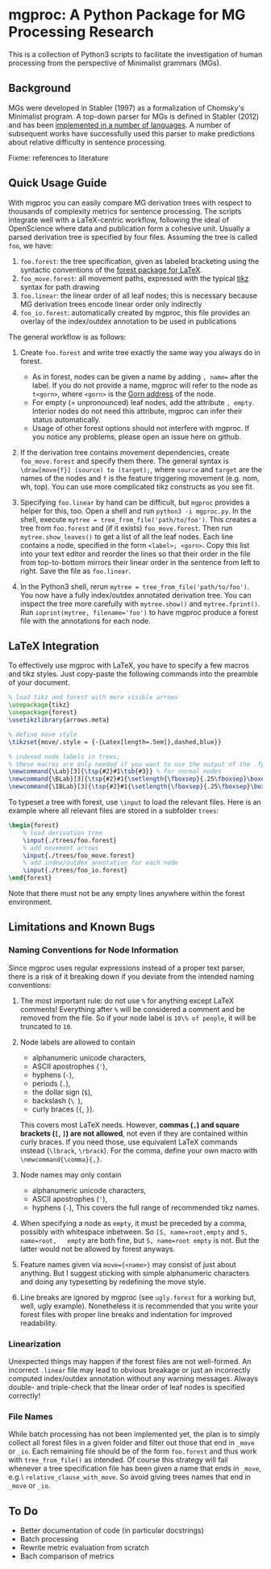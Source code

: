 mgproc: A Python Package for MG Processing Research
===================================================

This is a collection of Python3 scripts to facilitate the investigation of human processing from the perspective of Minimalist grammars (MGs).


Background
----------

MGs were developed in Stabler (1997) as a formalization of Chomsky's Minimalist program.
A top-down parser for MGs is defined in Stabler (2012) and has been [implemented in a number of languages](https://github.com/epstabler/mgtdb).
A number of subsequent works have successfully used this parser to make predictions about relative difficulty in sentence processing.

Fixme: references to literature


Quick Usage Guide
-----------------

With mgproc you can easily compare MG derivation trees with respect to thousands of complexity metrics for sentence processing.
The scripts integrate well with a LaTeX-centric workflow, following the ideal of OpenScience where data and publication form a cohesive unit.
Usually a parsed derivation tree is specified by four files.
Assuming the tree is called `foo`, we have:

1. `foo.forest`: the tree specification, given as labeled bracketing using the syntactic conventions of the [forest package for LaTeX](https://www.ctan.org/pkg/forest?lang=en).
1. `foo_move.forest`: all movement paths, expressed with the typical [tikz](https://www.ctan.org/pkg/pgf?lang=en) syntax for path drawing
1. `foo.linear`: the linear order of all leaf nodes; this is necessary because MG derivation trees encode linear order only indirectly
1. `foo_io.forest`: automatically created by mgproc, this file provides an overlay of the index/outdex annotation to be used in publications

The general workflow is as follows:

1. Create `foo.forest` and write tree exactly the same way you always do in forest.
   - As in forest, nodes can be given a name by adding `, name=` after the label.
     If you do not provide a name, mgproc will refer to the node as `t<gorn>`, where `<gorn>` is the [Gorn address](https://en.wikipedia.org/wiki/Gorn_address) of the node.
   - For empty (= unpronounced) leaf nodes, add the attribute `, empty`.
     Interior nodes do not need this attribute, mgproc can infer their status automatically.
   - Usage of other forest options should not interfere with mgproc.
     If you notice any problems, please open an issue here on github.

1. If the derivation tree contains movement dependencies, create `foo_move.forest` and specify them there.
   The general syntax is `\draw[move{f}] (source) to (target);`, where `source` and `target` are the names of the nodes and `f` is the feature triggering movement (e.g. nom, wh, top).
   You can use more complicated tikz constructs as you see fit.

1. Specifying `foo.linear` by hand can be difficult, but `mgproc` provides a helper for this, too.
   Open a shell and run `python3 -i mgproc.py`.
   In the shell, execute `mytree = tree_from_file('path/to/foo')`.
   This creates a tree from `foo.forest` and (if it exists) `foo_move.forest`.
   Then run `mytree.show_leaves()` to get a list of all the leaf nodes.
   Each line contains a node, specified in the form `<label>; <gorn>`.
   Copy this list into your text editor and reorder the lines so that their order in the file from top-to-bottom mirrors their linear order in the sentence from left to right.
   Save the file as `foo.linear`.

1. In the Python3 shell, rerun `mytree = tree_from_file('path/to/foo')`.
   You now have a fully index/outdex annotated derivation tree.
   You can inspect the tree more carefully with `mytree.show()` and `mytree.fprint()`.
   Run `ioprint(mytree, filename='foo')` to have mgproc produce a forest file with the annotations for each node.


LaTeX Integration 
-----------------

To effectively use mgproc with LaTeX, you have to specify a few macros and tikz styles. 
Just copy-paste the following commands into the preamble of your document.

```latex
% load tikz and forest with more visible arrows
\usepackage{tikz}
\usepackage{forest}
\usetikzlibrary{arrows.meta}

% define move style
\tikzset{move/.style = {-{Latex[length=.5em]},dashed,blue}}

% indexed node labels in trees;
% these macros are only needed if you want to use the output of the .fprint method
\newcommand{\Lab}[3]{\tsp{#2}#1\tsb{#3}} % for normal nodes
\newcommand{\BLab}[3]{\tsp{#2}#1{\setlength{\fboxsep}{.25\fboxsep}\boxed{\tsb{#3}}}} % for boxed leaves
\newcommand{\IBLab}[3]{\tsp{#2}#1{\setlength{\fboxsep}{.25\fboxsep}\boxed{\tsb{#3}}}} % for boxed interior nodes
```

To typeset a tree with forest, use `\input` to load the relevant files.
Here is an example where all relevant files are stored in a subfolder `trees`:

```latex
\begin{forest}
    % load derivation tree
    \input{./trees/foo.forest}
    % add movement arrows
    \input{./trees/foo_move.forest}
    % add index/outdex annotation for each node
    \input{./trees/foo_io.forest}
\end{forest}
```

Note that there must not be any empty lines anywhere within the forest environment.


Limitations and Known Bugs
--------------------------

### Naming Conventions for Node Information

Since mgproc uses regular expressions instead of a proper text parser, there is a risk of it breaking down if you deviate from the intended naming conventions:

1. The most important rule: do not use `%` for anything except LaTeX comments!
   Everything after `%` will be considered a comment and be removed from the file.
   So if your node label is `10\% of people`, it will be truncated to `10`.

1. Node labels are allowed to contain
   - alphanumeric unicode characters,
   - ASCII apostrophes (`'`),
   - hyphens (`-`),
   - periods (`.`),
   - the dollar sign (`$`), 
   - backslash (`\ `),
   - curly braces (`{`, `}`).

   This covers most LaTeX needs.
   However, **commas (`,`) and square brackets (`[`, `]`) are not allowed**, not even if they are contained within curly braces.
   If you need those, use equivalent LaTeX commands instead (`\lbrack`, `\rbrack`).
   For the comma, define your own macro with `\newcommand{\comma}{,}`.

1. Node names may only contain
   - alphanumeric unicode characters,
   - ASCII apostrophes (`'`),
   - hyphens (`-`),
   This covers the full range of recommended tikz names.

1. When specifying a node as `empty`, it must be preceded by a comma, possibly with whitespace inbetween.
   So `[S, name=root,empty` and `S, name=root,   empty` are both fine, but `S, name=root empty` is not.
   But the latter would not be allowed by forest anyways.

1. Feature names given via `move={<name>}` may consist of just about anything.
   But I suggest sticking with simple alphanumeric characters and doing any typesetting by redefining the move style.

1. Line breaks are ignored by mgproc (see `ugly.forest` for a working but, well, ugly example).
   Nonetheless it is recommended that you write your forest files with proper line breaks and indentation for improved readability.


### Linearization

Unexpected things may happen if the forest files are not well-formed.
An incorrect `.linear` file may lead to obvious breakage or just an incorrectly computed index/outdex annotation without any warning messages.
Always double- and triple-check that the linear order of leaf nodes is specified correctly!


### File Names

While batch processing has not been implemented yet, the plan is to simply collect all forest files in a given folder and filter out those that end in `_move` or `_io`.
Each remaining file should be of the form `foo.forest` and thus work with `tree_from_file()` as intended.
Of course this strategy will fail whenever a tree specification file has been given a name that ends in `_move`, e.g.\ `relative_clause_with_move`.
So avoid giving trees names that end in `_move` or `_io`.


To Do
-----

- Better documentation of code (in particular docstrings)
- Batch processing
- Rewrite metric evaluation from scratch
- Bach comparison of metrics
